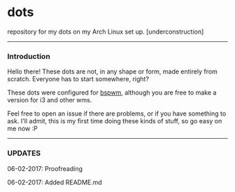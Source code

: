 # dots
repository for my dots on my Arch Linux set up. [underconstruction]

----
### Introduction
Hello there! These dots are not, in any shape or form, made entirely from scratch. Everyone has to start somewhere, right?

These dots were configured for [bspwm](https://github.com/baskerville/bspwm), although you are free to make a version for i3 and other wms.

Feel free to open an issue if there are problems, or if you have something to ask. I'll admit, this is my first time doing these kinds of stuff, so go easy on me now :P

----
### UPDATES
06-02-2017: Proofreading

06-02-2017: Added README.md
